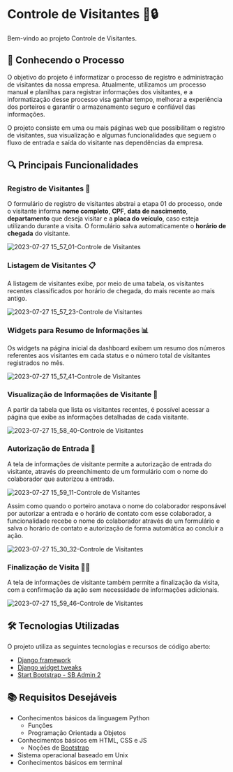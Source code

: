 # Controle de Visitantes 🏢🔒

Bem-vindo ao projeto Controle de Visitantes. 

## 🏢 Conhecendo o Processo

O objetivo do projeto é informatizar o processo de registro e administração de visitantes da nossa empresa. Atualmente, utilizamos um processo manual e planilhas para registrar informações dos visitantes, e a informatização desse processo visa ganhar tempo, melhorar a experiência dos porteiros e garantir o armazenamento seguro e confiável das informações.

O projeto consiste em uma ou mais páginas web que possibilitam o registro de visitantes, sua visualização e algumas funcionalidades que seguem o fluxo de entrada e saída do visitante nas dependências da empresa.

## 🔍 Principais Funcionalidades

### Registro de Visitantes 📝

O formulário de registro de visitantes abstrai a etapa 01 do processo, onde o visitante informa **nome completo**, **CPF**, **data de nascimento**, **departamento** que deseja visitar e a **placa do veículo**, caso esteja utilizando durante a visita. O formulário salva automaticamente o **horário de chegada** do visitante.

![2023-07-27 15_57_01-Controle de Visitantes](https://github.com/matfurrier/controle-portaria/assets/30526394/16b80bcd-355b-453d-9018-3c76d797897b)

### Listagem de Visitantes 📋

A listagem de visitantes exibe, por meio de uma tabela, os visitantes recentes classificados por horário de chegada, do mais recente ao mais antigo.

![2023-07-27 15_57_23-Controle de Visitantes](https://github.com/matfurrier/controle-portaria/assets/30526394/64b2fd24-ad1d-4d31-8726-e9216be800f5)

### Widgets para Resumo de Informações 📊

Os widgets na página inicial da dashboard exibem um resumo dos números referentes aos visitantes em cada status e o número total de visitantes registrados no mês.

![2023-07-27 15_57_41-Controle de Visitantes](https://github.com/matfurrier/controle-portaria/assets/30526394/a0f216b3-5ec9-4759-b90b-af7ca56ef813)

### Visualização de Informações de Visitante 👀

A partir da tabela que lista os visitantes recentes, é possível acessar a página que exibe as informações detalhadas de cada visitante.

![2023-07-27 15_58_40-Controle de Visitantes](https://github.com/matfurrier/controle-portaria/assets/30526394/ae29c617-34a0-4302-8c55-18cbfd2ec388)

### Autorização de Entrada 🚪

A tela de informações de visitante permite a autorização de entrada do visitante, através do preenchimento de um formulário com o nome do colaborador que autorizou a entrada.

![2023-07-27 15_59_11-Controle de Visitantes](https://github.com/matfurrier/controle-portaria/assets/30526394/c9f96b52-5be8-43fa-b639-f975cf50eb49)

Assim como quando o porteiro anotava o nome do colaborador responsável por autorizar a entrada e o horário de contato com esse colaborador, a funcionalidade recebe o nome do colaborador através de um formulário e salva o horário de contato e autorização de forma automática ao concluir a ação.

![2023-07-27 15_30_32-Controle de Visitantes](https://github.com/matfurrier/controle-portaria/assets/30526394/935c553c-6047-4151-822d-0499f2d0d557)

### Finalização de Visita 🚪🚶

A tela de informações de visitante também permite a finalização da visita, com a confirmação da ação sem necessidade de informações adicionais.

![2023-07-27 15_59_46-Controle de Visitantes](https://github.com/matfurrier/controle-portaria/assets/30526394/ff9a10dd-56cd-4705-9498-2bbaa9bfc8aa)

## 🛠️ Tecnologias Utilizadas

O projeto utiliza as seguintes tecnologias e recursos de código aberto:

* [Django framework](https://www.djangoproject.com/)
* [Django widget tweaks](https://github.com/jazzband/django-widget-tweaks)
* [Start Bootstrap - SB Admin 2](https://github.com/BlackrockDigital/startbootstrap-sb-admin-2)

## 📚 Requisitos Desejáveis

* Conhecimentos básicos da linguagem Python
  * Funções
  * Programação Orientada a Objetos
* Conhecimentos básicos em HTML, CSS e JS
  * Noções de [Bootstrap](https://getbootstrap.com/)
* Sistema operacional baseado em Unix
* Conhecimentos básicos em terminal


